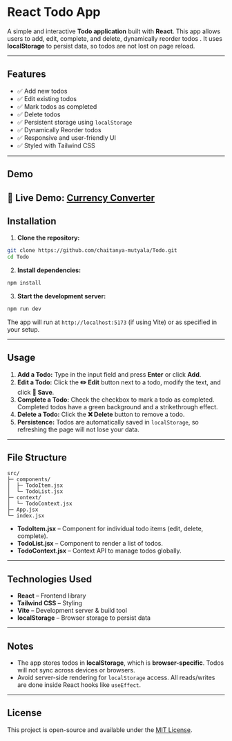 # React Todo App

A simple and interactive **Todo application** built with **React**. This app allows users to add, edit, complete, and delete, dynamically reorder todos . It uses **localStorage** to persist data, so todos are not lost on page reload.

---

## Features

- ✅ Add new todos  
- ✅ Edit existing todos  
- ✅ Mark todos as completed  
- ✅ Delete todos  
- ✅ Persistent storage using `localStorage`  
- ✅ Dynamically Reorder todos
- ✅ Responsive and user-friendly UI  
- ✅ Styled with Tailwind CSS  

---

## Demo

🔗 **Live Demo:** [Currency Converter](https://todo-liart-seven-15.vercel.app/)
---

## Installation

1. **Clone the repository:**

```bash
git clone https://github.com/chaitanya-mutyala/Todo.git
cd Todo
```

2. **Install dependencies:**

```bash
npm install
```

3. **Start the development server:**

```bash
npm run dev
```

The app will run at `http://localhost:5173` (if using Vite) or as specified in your setup.

---

## Usage

1. **Add a Todo:** Type in the input field and press **Enter** or click **Add**.  
2. **Edit a Todo:** Click the **✏️ Edit** button next to a todo, modify the text, and click **📁 Save**.  
3. **Complete a Todo:** Check the checkbox to mark a todo as completed. Completed todos have a green background and a strikethrough effect.  
4. **Delete a Todo:** Click the **❌ Delete** button to remove a todo.  
5. **Persistence:** Todos are automatically saved in `localStorage`, so refreshing the page will not lose your data.

---

## File Structure

```
src/
├─ components/
│  ├─ TodoItem.jsx
│  └─ TodoList.jsx
├─ context/
│  └─ TodoContext.jsx
├─ App.jsx
└─ index.jsx
```

- **TodoItem.jsx** – Component for individual todo items (edit, delete, complete).  
- **TodoList.jsx** – Component to render a list of todos.  
- **TodoContext.jsx** – Context API to manage todos globally.  

---

## Technologies Used

- **React** – Frontend library  
- **Tailwind CSS** – Styling  
- **Vite** – Development server & build tool  
- **localStorage** – Browser storage to persist data  

---

## Notes

- The app stores todos in **localStorage**, which is **browser-specific**. Todos will not sync across devices or browsers.  
- Avoid server-side rendering for `localStorage` access. All reads/writes are done inside React hooks like `useEffect`.  

---

## License

This project is open-source and available under the [MIT License](LICENSE).

